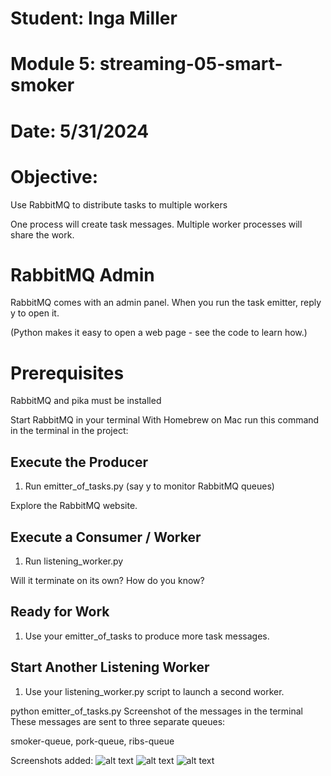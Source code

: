 # Student: Inga Miller
# Module 5: streaming-05-smart-smoker
# Date: 5/31/2024


# Objective:
Use RabbitMQ to distribute tasks to multiple workers

One process will create task messages. Multiple worker processes will share the work.

# RabbitMQ Admin
RabbitMQ comes with an admin panel. When you run the task emitter, reply y to open it.

(Python makes it easy to open a web page - see the code to learn how.)

# Prerequisites
RabbitMQ and pika must be installed

Start RabbitMQ in your terminal
With Homebrew on Mac run this command in the terminal in the project:

## Execute the Producer

1. Run emitter_of_tasks.py (say y to monitor RabbitMQ queues)

Explore the RabbitMQ website.

## Execute a Consumer / Worker

1. Run listening_worker.py

Will it terminate on its own? How do you know? 

## Ready for Work

1. Use your emitter_of_tasks to produce more task messages.

## Start Another Listening Worker 

1. Use your listening_worker.py script to launch a second worker. 

python emitter_of_tasks.py
Screenshot of the messages in the terminal
These messages are sent to three separate queues:

smoker-queue, pork-queue, ribs-queue

Screenshots added:
![alt text](image-1.png)
![alt text](image-5.png)
![alt text](image-6.png)
